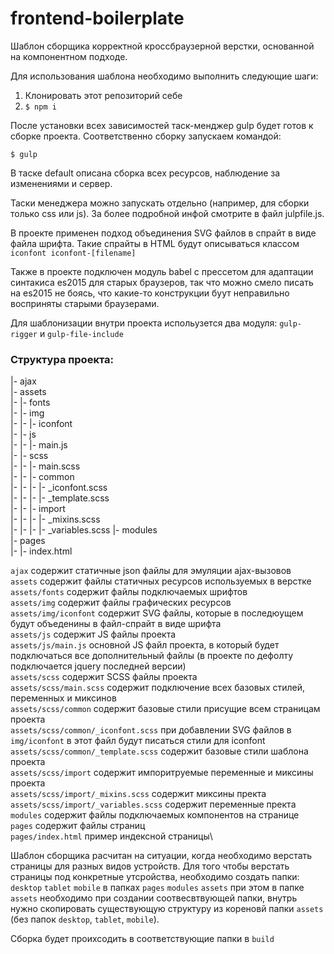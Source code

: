 # frontend-boilerplate
Шаблон сборщика корректной кроссбраузерной верстки, основанной на компонентном подходе.

Для использования шаблона необходимо выполнить следующие шаги:

1. Клонировать этот репозиторий себе
2. ```$ npm i```

После установки всех зависимостей таск-менджер gulp будет готов к сборке проекта. Соответственно сборку запускаем командой:

```$ gulp```

В таске default описана сборка всех ресурсов, наблюдение за изменениями и сервер.

Таски менеджера можно запускать отдельно (например, для сборки только css или js). За более подробной инфой смотрите в файл julpfile.js.

В проекте применен подход объединения SVG файлов в спрайт в виде файла шрифта. Такие спрайты в HTML будут описываться классом ```iconfont iconfont-[filename]```

Также в проекте подключен модуль babel с прессетом для адаптации синтакиса es2015 для старых браузеров, так что можно смело писать на es2015 не боясь, что какие-то конструкции буут неправильно восприняты старыми браузерами.

Для шаблонизации внутри проекта испольузется два модуля:
```gulp-rigger```
и
```gulp-file-include```

### Структура проекта:

|- ajax\
|- assets\
|- |- fonts\
|- |- img\
|- |- |- iconfont\
|- |- js\
|- |- |- main.js\
|- |- scss\
|- |- |- main.scss\
|- |- |- common\
|- |- |- |- _iconfont.scss\
|- |- |- |- _template.scss\
|- |- |- import\
|- |- |- |- _mixins.scss\
|- |- |- |- _variables.scss
|- modules\
|- pages\
|- |- index.html

```ajax``` содержит статичные json файлы для эмуляции ajax-вызовов\
```assets``` содержит файлы статичных ресурсов используемых в верстке\
```assets/fonts``` содержит файлы подключаемых шрифтов\
```assets/img``` содержит файлы графических ресурсов\
```assets/img/iconfont``` содержит SVG файлы, которые в последюущем будут объеденины в файл-спрайт в виде шрифта\
```assets/js``` содержит JS файлы проекта\
```assets/js/main.js``` основной JS файл проекта, в который будет подключаться все дополнительный файлы (в проекте по дефолту подключается jquery последней версии)\
```assets/scss``` содержит SCSS файлы проекта\
```assets/scss/main.scss``` содержит подключение всех базовых стилей, переменных и миксинов\
```assets/scss/common``` содержит базовые стили присущие всем страницам проекта\
```assets/scss/common/_iconfont.scss``` при добавлении SVG файлов в ```img/iconfont``` в этот файл будут писаться стили для iconfont\
```assets/scss/common/_template.scss``` содержит базовые стили шаблона проекта\
```assets/scss/import``` содержит импоритруемые переменные и миксины проекта\
```assets/scss/import/_mixins.scss``` содержит миксины пректа\
```assets/scss/import/_variables.scss``` содержит переменные пректа
```modules``` содержит файлы подключаемых компонентов на странице\
```pages``` содержит файлы страниц\
```pages/index.html``` пример индексной страницы\

Шаблон сборщика расчитан на ситуации, когда необходимо верстать страницы для разных видов устройств. Для того чтобы верстать страницы под конкретные утсройства, необходимо создать папки:
```desktop```
```tablet```
```mobile```
в папках 
```pages```
```modules```
```assets```
при этом в папке ```assets``` необходимо при создании соотвесвтвующей папки, внутрь нужно скопировать существующую структуру из кореновй папки ```assets``` (без папок ```desktop```, ```tablet```, ```mobile```).

Сборка будет проихсодить в соответствующие папки в ```build```